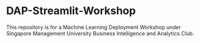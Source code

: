# DAP-Streamlit-Workshop

This repository is for a Machine Learning Deployment Workshop under Singapore Management University Business Intelligence and Analytics Club.
